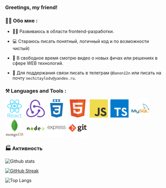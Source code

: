 ### Greetings, my friend! 

### 👨‍🦱 Обо мне :

- 👨‍🎓 Развиваюсь в области frontend-разработки.

- 💻 Стараюсь писать понятный, логичный код и по возможности чистый)

- 🌆 В свободное время смотрю видео о новых фичах или решениях в сфере WEB технологий.

- 📨 Для поддержания связи писать в телеграм ```@Danon12n``` или писать на почту ```nechitaylodv@yandex.ru```.

### ⚒️ Languages and Tools :

<div>
  <img src="https://github.com/devicons/devicon/blob/master/icons/react/react-original-wordmark.svg" title="React" alt="React" width="60" height="60"/>&nbsp;
  <img src="https://github.com/devicons/devicon/blob/master/icons/redux/redux-original.svg" title="Redux" alt="Redux " width="60" height="60"/>&nbsp;
  <img src="https://github.com/devicons/devicon/blob/master/icons/css3/css3-plain-wordmark.svg"  title="CSS3" alt="CSS" width="60" height="60"/>&nbsp;
  <img src="https://github.com/devicons/devicon/blob/master/icons/html5/html5-original.svg" title="HTML5" alt="HTML" width="60" height="60"/>&nbsp;
  <img src="https://github.com/devicons/devicon/blob/master/icons/javascript/javascript-original.svg" title="JavaScript" alt="JavaScript" width="60" height="60"/>&nbsp;
  <img src="https://github.com/devicons/devicon/blob/master/icons/typescript/typescript-original.svg" title="TypeScript" alt="TypeScript" width="60" height="60"/>&nbsp;
  <img src="https://github.com/devicons/devicon/blob/master/icons/mysql/mysql-original-wordmark.svg" title="MySQL"  alt="MySQL" width="60" height="60"/>&nbsp;
  <img src="https://github.com/devicons/devicon/blob/master/icons/mongodb/mongodb-original-wordmark.svg" title="MongoDB"  alt="MongoDB" width="60" height="60"/>&nbsp;
  <img src="https://github.com/devicons/devicon/blob/master/icons/nodejs/nodejs-original-wordmark.svg" title="NodeJS" alt="NodeJS" width="60" height="60"/>&nbsp;
  <img src="https://github.com/devicons/devicon/blob/master/icons/express/express-original-wordmark.svg" title="Express" alt="Express" width="60" height="60"/>&nbsp;
  <img src="https://github.com/devicons/devicon/blob/master/icons/git/git-original-wordmark.svg" title="Git" **alt="Git" width="60" height="60"/>
</div>

### 🏭 Активность

![Github stats](https://github-readme-stats.vercel.app/api?username=Danon12n&show_icons=true&theme=nightowl&count_private=true)

[![GitHub Streak](http://github-readme-streak-stats.herokuapp.com?user=danon12n&theme=dark&locale=ru&date_format=j%20M%5B%20Y%5D)](https://git.io/streak-stats)

![Top Langs](https://github-readme-stats.vercel.app/api/top-langs/?username=Danon12n&langs_count=6&layout=compact&theme=nightowl)
